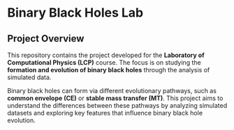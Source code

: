 # Binary Black Holes Lab

## Project Overview
This repository contains the project developed for the **Laboratory of Computational Physics (LCP)** course. The focus is on studying the **formation and evolution of binary black holes** through the analysis of simulated data. 

Binary black holes can form via different evolutionary pathways, such as **common envelope (CE)** or **stable mass transfer (MT)**. This project aims to understand the differences between these pathways by analyzing simulated datasets and exploring key features that influence binary black hole evolution.
